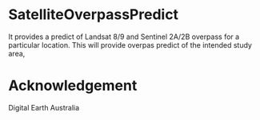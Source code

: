 # SatelliteOverpassPredict
It provides a predict of Landsat 8/9 and Sentinel 2A/2B overpass for a particular location. This will provide overpas predict of the intended study area,



# Acknowledgement
Digital Earth Australia
